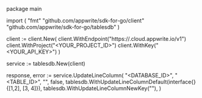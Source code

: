 package main

import (
    "fmt"
    "github.com/appwrite/sdk-for-go/client"
    "github.com/appwrite/sdk-for-go/tablesdb"
)

client := client.New(
    client.WithEndpoint("https://<REGION>.cloud.appwrite.io/v1")
    client.WithProject("<YOUR_PROJECT_ID>")
    client.WithKey("<YOUR_API_KEY>")
)

service := tablesdb.New(client)

response, error := service.UpdateLineColumn(
    "<DATABASE_ID>",
    "<TABLE_ID>",
    "",
    false,
    tablesdb.WithUpdateLineColumnDefault(interface{}{[1,2], [3, 4]}),
    tablesdb.WithUpdateLineColumnNewKey(""),
)
